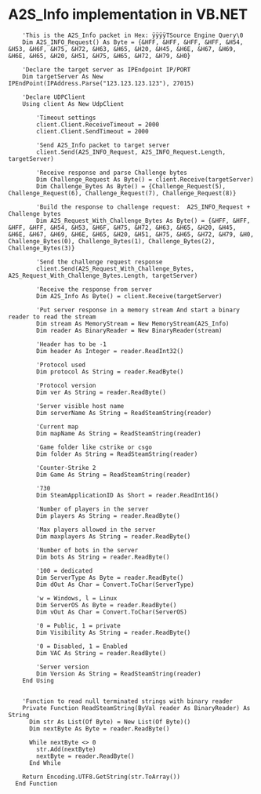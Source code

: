 # A2S_Info implementation in VB.NET


        'This is the A2S_Info packet in Hex: ÿÿÿÿTSource Engine Query\0
        Dim A2S_INFO_Request() As Byte = {&HFF, &HFF, &HFF, &HFF, &H54, &H53, &H6F, &H75, &H72, &H63, &H65, &H20, &H45, &H6E, &H67, &H69, &H6E, &H65, &H20, &H51, &H75, &H65, &H72, &H79, &H0}

        'Declare the target server as IPEndpoint IP/PORT
        Dim targetServer As New IPEndPoint(IPAddress.Parse("123.123.123.123"), 27015)

        'Declare UDPClient
        Using client As New UdpClient

            'Timeout settings
            client.Client.ReceiveTimeout = 2000
            client.Client.SendTimeout = 2000

            'Send A2S_Info packet to target server
            client.Send(A2S_INFO_Request, A2S_INFO_Request.Length, targetServer)

            'Receive response and parse Challenge bytes
            Dim Challenge_Request As Byte() = client.Receive(targetServer)
            Dim Challenge_Bytes As Byte() = {Challenge_Request(5), Challenge_Request(6), Challenge_Request(7), Challenge_Request(8)}

            'Build the response to challenge request:  A2S_INFO_Request + Challenge bytes
            Dim A2S_Request_With_Challenge_Bytes As Byte() = {&HFF, &HFF, &HFF, &HFF, &H54, &H53, &H6F, &H75, &H72, &H63, &H65, &H20, &H45, &H6E, &H67, &H69, &H6E, &H65, &H20, &H51, &H75, &H65, &H72, &H79, &H0, Challenge_Bytes(0), Challenge_Bytes(1), Challenge_Bytes(2), Challenge_Bytes(3)}

            'Send the challenge request response
            client.Send(A2S_Request_With_Challenge_Bytes, A2S_Request_With_Challenge_Bytes.Length, targetServer)

            'Receive the response from server
            Dim A2S_Info As Byte() = client.Receive(targetServer)

            'Put server response in a memory stream And start a binary reader to read the stream
            Dim stream As MemoryStream = New MemoryStream(A2S_Info)
            Dim reader As BinaryReader = New BinaryReader(stream)

            'Header has to be -1
            Dim header As Integer = reader.ReadInt32()

            'Protocol used
            Dim protocol As String = reader.ReadByte()

            'Protocol version
            Dim ver As String = reader.ReadByte()

            'Server visible host name
            Dim serverName As String = ReadSteamString(reader)

            'Current map
            Dim mapName As String = ReadSteamString(reader)

            'Game folder like cstrike or csgo
            Dim folder As String = ReadSteamString(reader)

            'Counter-Strike 2
            Dim Game As String = ReadSteamString(reader)

            '730
            Dim SteamApplicationID As Short = reader.ReadInt16()

            'Number of players in the server
            Dim players As String = reader.ReadByte()

            'Max players allowed in the server
            Dim maxplayers As String = reader.ReadByte()

            'Number of bots in the server
            Dim bots As String = reader.ReadByte()

            '100 = dedicated
            Dim ServerType As Byte = reader.ReadByte()
            Dim dOut As Char = Convert.ToChar(ServerType)

            'w = Windows, l = Linux
            Dim ServerOS As Byte = reader.ReadByte()
            Dim vOut As Char = Convert.ToChar(ServerOS)

            '0 = Public, 1 = private
            Dim Visibility As String = reader.ReadByte()

            '0 = Disabled, 1 = Enabled
            Dim VAC As String = reader.ReadByte()

            'Server version
            Dim Version As String = ReadSteamString(reader)
        End Using


        'Function to read null terminated strings with binary reader
        Private Function ReadSteamString(ByVal reader As BinaryReader) As String
          Dim str As List(Of Byte) = New List(Of Byte)()
          Dim nextByte As Byte = reader.ReadByte()
          
          While nextByte <> 0
            str.Add(nextByte)
            nextByte = reader.ReadByte()
          End While
          
        Return Encoding.UTF8.GetString(str.ToArray())
      End Function
